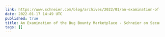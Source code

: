 ```yaml
---
link: https://www.schneier.com/blog/archives/2022/01/an-examination-of-the-bug-bounty-marketplace.html
date: 2022-01-17 14:49 UTC
published: true
title: An Examination of the Bug Bounty Marketplace - Schneier on Security
tags: []
---
```



